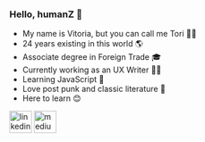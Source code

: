 ### Hello, humanZ 👋

- My name is Vitoria, but you can call me Tori 🧙‍♀️
- 24 years existing in this world 🌎
- Associate degree in Foreign Trade 🎓
- Currently working as an UX Writer 👩‍💻
- Learning JavaScript 🌹
- Love post punk and classic literature 💖
- Here to learn 😊
  
[<img src='https://cdn.jsdelivr.net/npm/simple-icons@3.0.1/icons/linkedin.svg' alt='linkedin' height='40'>](https://www.linkedin.com/in/https://www.linkedin.com/in/vit%C3%B3ria-avenda%C3%B1o//) [<img src='https://cdn.jsdelivr.net/npm/simple-icons@3.0.1/icons/medium.svg' alt='medium' height='40'>](https://medium.com/@vitoria.avendano)  
